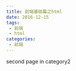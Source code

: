 ```yaml
---
title: 前端基础篇之html
date: 2016-12-15
tags:
 - 前端
 - html
categories: 
 - 前端
---
```


second page in category2